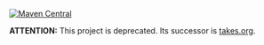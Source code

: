[![Maven Central](https://maven-badges.herokuapp.com/maven-central/com.rexsl/rexsl/badge.svg)](https://maven-badges.herokuapp.com/maven-central/com.rexsl/rexsl)

**ATTENTION:** This project is deprecated. Its successor is [takes.org](http://www.takes.org).
